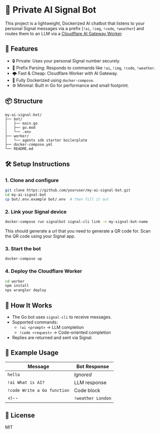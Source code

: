 # 🔐 Private AI Signal Bot

This project is a lightweight, Dockerized AI chatbot that listens to your personal Signal messages via a prefix (`!ai`, `!img`, `!code`, `!weather`) and routes them to an LLM via a [Cloudflare AI Gateway Worker](https://developers.cloudflare.com/agents/).

## 🚀 Features

- 🔒 Private: Uses your personal Signal number securely.
- 💬 Prefix Parsing: Responds to commands like `!ai`, `!img`, `!code`, `!weather`.
- 🌩️ Fast & Cheap: Cloudflare Worker with AI Gateway.
- 🐳 Fully Dockerized using `docker-compose`.
- ⚙️ Minimal: Built in Go for performance and small footprint.

## 📦 Structure

```
my-ai-signal-bot/
├── bot/
│   ├── main.go
│   ├── go.mod
│   └── .env
├── worker/
│   └── agents sdk starter boilerplate
├── docker-compose.yml
└── README.md
```

## 🛠 Setup Instructions

### 1. Clone and configure

```bash
git clone https://github.com/youruser/my-ai-signal-bot.git
cd my-ai-signal-bot
cp bot/.env.example bot/.env  # then fill it out
```

### 2. Link your Signal device

```bash
docker-compose run signalbot signal-cli link -n my-signal-bot-name
```
This should generate a url that you need to generate a QR code for.
Scan the QR code using your Signal app.

### 3. Start the bot

```bash
docker-compose up
```

### 4. Deploy the Cloudflare Worker

```bash
cd worker
npm install
npx wrangler deploy
```

## 🧠 How It Works

- The Go bot uses `signal-cli` to receive messages.
- Supported commands:
  - `!ai <prompt>` → LLM completion
  - `!code <request>` → Code-oriented completion
  <!-- - `!img <description>` → Generate image (future extension) -->
  <!-- - `!weather <location>` → Custom logic/API call -->
- Replies are returned and sent via Signal.

## 💬 Example Usage

| Message | Bot Response |
|--------|--------------|
| `hello` | _Ignored_ |
| `!ai What is AI?` | LLM response |
| `!code Write a Go function` | Code block |
<!-- | `!weather London` | Weather data | -->

## 📜 License

MIT
